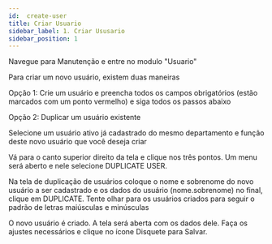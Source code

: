 ```yaml
---
id:  create-user
title: Criar Usuario
sidebar_label: 1. Criar Ususario
sidebar_position: 1 
---
```


Navegue para Manutenção e entre no modulo "Usuario"

Para criar um novo usuário, existem duas maneiras

Opção 1:
Crie um usuário e preencha todos os campos obrigatórios (estão marcados com um ponto vermelho) e siga todos os passos abaixo

Opção 2: 
Duplicar um usuário existente

Selecione um usuário ativo já cadastrado do mesmo departamento e função deste novo usuário que você deseja criar

Vá para o canto superior direito da tela e clique nos três pontos. Um menu será aberto e nele selecione DUPLICATE USER.

Na tela de duplicação de usuários coloque o nome e sobrenome do novo usuário a ser cadastrado e os dados do usuário (nome.sobrenome)
no final, clique em DUPLICATE. Tente olhar para os usuários criados para seguir o padrão de letras maiúsculas e minúsculas


O novo usuário é criado. A tela será aberta com os dados dele. Faça os ajustes necessários e clique no ícone Disquete para Salvar.
